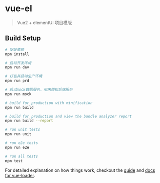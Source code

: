 # vue-el

> Vue2 + elementUI 项目模版

## Build Setup

``` bash
# 安装依赖
npm install

# 启动开发环境
npm run dev

# 打包并启动生产环境
npm run prd

# 启动mock数据服务，用来模拟后端服务
npm run mock

# build for production with minification
npm run build

# build for production and view the bundle analyzer report
npm run build --report

# run unit tests
npm run unit

# run e2e tests
npm run e2e

# run all tests
npm test
```

For detailed explanation on how things work, checkout the [guide](http://vuejs-templates.github.io/webpack/) and [docs for vue-loader](http://vuejs.github.io/vue-loader).
